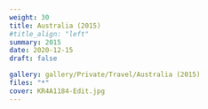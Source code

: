 ```yaml
---
weight: 30
title: Australia (2015)
#title_align: "left"
summary: 2015
date: 2020-12-15
draft: false

gallery: gallery/Private/Travel/Australia (2015)
files: "*"
cover: KR4A1184-Edit.jpg
---
```

